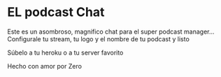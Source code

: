 EL podcast Chat
===============

Este es un asombroso, magnifico chat para el super podcast manager...
Configurale tu stream, tu logo y el nombre de tu podcast y listo

Súbelo a tu heroku o a tu server favorito

Hecho con amor por Zero

